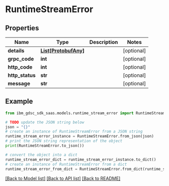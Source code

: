 # RuntimeStreamError


## Properties

Name | Type | Description | Notes
------------ | ------------- | ------------- | -------------
**details** | [**List[ProtobufAny]**](ProtobufAny.md) |  | [optional] 
**grpc_code** | **int** |  | [optional] 
**http_code** | **int** |  | [optional] 
**http_status** | **str** |  | [optional] 
**message** | **str** |  | [optional] 

## Example

```python
from ibm_gdsc_sdk_saas.models.runtime_stream_error import RuntimeStreamError

# TODO update the JSON string below
json = "{}"
# create an instance of RuntimeStreamError from a JSON string
runtime_stream_error_instance = RuntimeStreamError.from_json(json)
# print the JSON string representation of the object
print(RuntimeStreamError.to_json())

# convert the object into a dict
runtime_stream_error_dict = runtime_stream_error_instance.to_dict()
# create an instance of RuntimeStreamError from a dict
runtime_stream_error_from_dict = RuntimeStreamError.from_dict(runtime_stream_error_dict)
```
[[Back to Model list]](../README.md#documentation-for-models) [[Back to API list]](../README.md#documentation-for-api-endpoints) [[Back to README]](../README.md)


